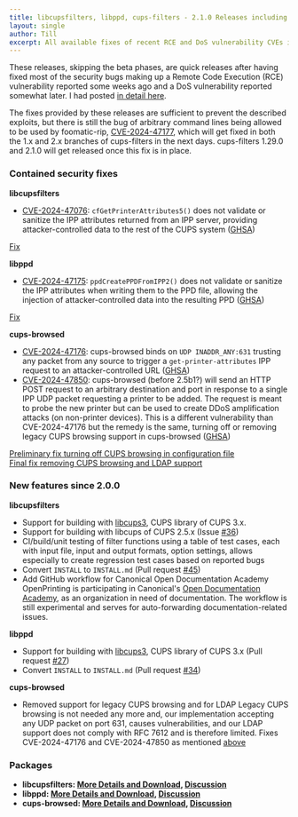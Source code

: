 ```yaml
---
title: libcupsfilters, libppd, cups-filters - 2.1.0 Releases including vulnerability fixes
layout: single
author: Till
excerpt: All available fixes of recent RCE and DoS vulnerability CVEs included, also libcups3 support and filter workflow testing.
---
```

These releases, skipping the beta phases, are quick releases after having fixed most of the security bugs making up a Remote Code Execution (RCE) vulnerability reported some weeks ago and a DoS vulnerability reported somewhat later. I had posted [in detail here](/OpenPrinting-News-Flash-cups-browsed-Remote-Code-Execution-vulnerability/).

The fixes provided by these releases are sufficient to prevent the described exploits, but there is still the bug of arbitrary command lines being allowed to be used by foomatic-rip, [CVE-2024-47177](https://www.cve.org/CVERecord?id=CVE-2024-47177), which will get fixed in both the 1.x and 2.x branches of cups-filters in the next days. cups-filters 1.29.0 and 2.1.0 will get released once this fix is in place.

### Contained security fixes

**libcupsfilters**
- [CVE-2024-47076](https://www.cve.org/CVERecord?id=CVE-2024-47076): `cfGetPrinterAttributes5()` does not validate or sanitize the IPP attributes returned from an IPP server, providing attacker-controlled data to the rest of the CUPS system ([GHSA](https://github.com/OpenPrinting/libcupsfilters/security/advisories/GHSA-w63j-6g73-wmg5))

[Fix](https://github.com/OpenPrinting/libcupsfilters/commit/95576ec3)

**libppd**
- [CVE-2024-47175](https://www.cve.org/CVERecord?id=CVE-2024-47175): `ppdCreatePPDFromIPP2()` does not validate or sanitize the IPP attributes when writing them to the PPD file, allowing the injection of attacker-controlled data into the resulting PPD ([GHSA](https://github.com/OpenPrinting/libppd/security/advisories/GHSA-7xfx-47qg-grp6))

[Fix](https://github.com/OpenPrinting/libppd/commit/d681747ebf)

**cups-browsed**
- [CVE-2024-47176](https://www.cve.org/CVERecord?id=CVE-2024-47176): cups-browsed binds on `UDP INADDR_ANY:631` trusting any packet from any source to trigger a `get-printer-attributes` IPP request to an attacker-controlled URL ([GHSA](https://github.com/OpenPrinting/cups-browsed/security/advisories/GHSA-rj88-6mr5-rcw8))
- [CVE-2024-47850](https://www.cve.org/CVERecord?id=CVE-2024-47850): cups-browsed (before 2.5b1?) will send an HTTP POST request to an arbitrary destination and port in response to a single IPP UDP packet requesting a printer to be added. The request is meant to probe the new printer but can be used to create DDoS amplification attacks (on non-printer devices). This is a different vulnerability than CVE-2024-47176 but the remedy is the same, turning off or removing legacy CUPS browsing support in cups-browsed ([GHSA](https://github.com/OpenPrinting/cups-filters/security/advisories/GHSA-rq86-c7g6-r2h8))

[Preliminary fix turning off CUPS browsing in configuration file](https://github.com/OpenPrinting/cups-browsed/commit/1debe6b140c)<BR>
[Final fix removing CUPS browsing and LDAP support](https://github.com/OpenPrinting/cups-browsed/commit/1d1072a0de5)

### New features since 2.0.0

**libcupsfilters**
- Support for building with [libcups3](https://github.com/openprinting/libcups), CUPS library of CUPS 3.x.
- Support for building with libcups of CUPS 2.5.x (Issue [#36](https://github.com/OpenPrinting/libcupsfilters/pull/36))
- CI/build/unit testing of filter functions using a table of test cases, each with input file, input and output formats, option settings, allows especially to create regression test cases based on reported bugs
- Convert `INSTALL` to `INSTALL.md`
  (Pull request [#45](https://github.com/OpenPrinting/libcupsfilters/pull/45))
- Add GitHub workflow for Canonical Open Documentation Academy
  OpenPrinting is participating in Canonical's [Open Documentation Academy](https://github.com/canonical/open-documentation-academy/), as an organization in need of documentation. The workflow is still experimental and serves for auto-forwarding documentation-related issues.

**libppd**
- Support for building with [libcups3](https://github.com/openprinting/libcups), CUPS library of CUPS 3.x
  (Pull request [#27](https://github.com/OpenPrinting/libppd/pull/27))
- Convert `INSTALL` to `INSTALL.md`
  (Pull request [#34](https://github.com/OpenPrinting/libppd/pull/34))

**cups-browsed**
- Removed support for legacy CUPS browsing and for LDAP
  Legacy CUPS browsing is not needed any more and, our implementation accepting any UDP packet on port 631, causes vulnerabilities, and our LDAP support does not comply with RFC 7612 and is therefore limited. Fixes CVE-2024-47176 and CVE-2024-47850 as mentioned [above](#contained-security-fixes)

### Packages

- **libcupsfilters: [More Details and Download](https://github.com/OpenPrinting/libcupsfilters/releases/tag/2.1.0), [Discussion](https://github.com/OpenPrinting/libcupsfilters/discussions/64)**
- **libppd: [More Details and Download](https://github.com/OpenPrinting/libppd/releases/tag/2.1.0), [Discussion](https://github.com/OpenPrinting/libppd/discussions/50)**
- **cups-browsed: [More Details and Download](https://github.com/OpenPrinting/cups-browsed/releases/tag/2.1.0), [Discussion](https://github.com/OpenPrinting/cups-browsed/discussions/46)**
